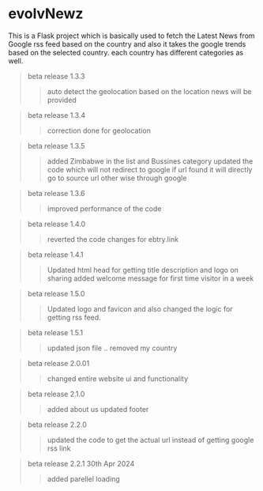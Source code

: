 # evolvNewz
This is a Flask project which is basically used to fetch the Latest News from Google rss feed based on the country and also it takes the google trends based on the selected country.
each country has different categories as well.

>  beta release 1.3.3
>>  auto detect the geolocation
>>  based on the location news will be provided

> beta release 1.3.4
>>  correction done for geolocation

> beta release 1.3.5
>>  added Zimbabwe in the list and Bussines category
>> updated the code which will not redirect to google if url found it will directly go to source url other wise through google

> beta release 1.3.6
>>  improved performance of the code

> beta release 1.4.0
>>  reverted the code changes for ebtry.link

> beta release 1.4.1
>>  Updated html head for getting title description and logo on sharing
>>  added welcome message for first time visitor in a week

> beta release 1.5.0
>>  Updated logo and favicon and also changed the logic for getting rss feed.

> beta release 1.5.1
>>  updated json file .. removed my country

> beta release 2.0.01
>>  changed entire website ui and functionality

> beta release 2.1.0
>>  added about us updated footer

> beta release 2.2.0
>>  updated the code to get the actual url instead of getting google rss link

> beta release 2.2.1 30th Apr 2024
>>  added parellel loading
